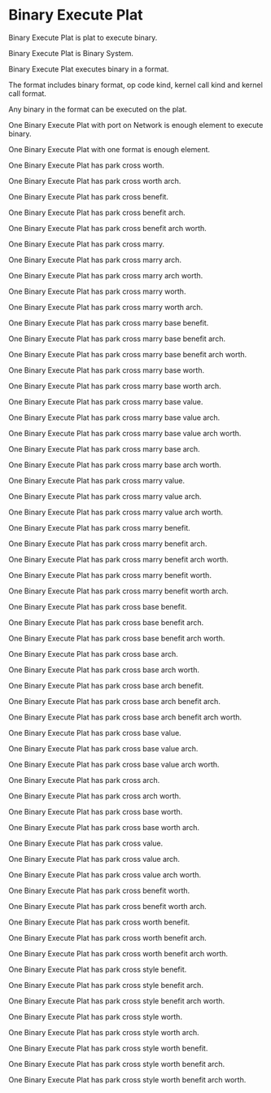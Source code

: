 # Binary Execute Plat

Binary Execute Plat is plat to execute binary.

Binary Execute Plat is Binary System.

Binary Execute Plat executes binary in a format.

The format includes binary format, op code kind, kernel call kind and kernel call format.

Any binary in the format can be executed on the plat.

One Binary Execute Plat with port on Network is enough element to execute binary.

One Binary Execute Plat with one format is enough element.

One Binary Execute Plat has park cross worth.

One Binary Execute Plat has park cross worth arch.

One Binary Execute Plat has park cross benefit.

One Binary Execute Plat has park cross benefit arch.

One Binary Execute Plat has park cross benefit arch worth.

One Binary Execute Plat has park cross marry.

One Binary Execute Plat has park cross marry arch.

One Binary Execute Plat has park cross marry arch worth.

One Binary Execute Plat has park cross marry worth.

One Binary Execute Plat has park cross marry worth arch.

One Binary Execute Plat has park cross marry base benefit.

One Binary Execute Plat has park cross marry base benefit arch.

One Binary Execute Plat has park cross marry base benefit arch worth.

One Binary Execute Plat has park cross marry base worth.

One Binary Execute Plat has park cross marry base worth arch.

One Binary Execute Plat has park cross marry base value.

One Binary Execute Plat has park cross marry base value arch.

One Binary Execute Plat has park cross marry base value arch worth.

One Binary Execute Plat has park cross marry base arch.

One Binary Execute Plat has park cross marry base arch worth.

One Binary Execute Plat has park cross marry value.

One Binary Execute Plat has park cross marry value arch.

One Binary Execute Plat has park cross marry value arch worth.

One Binary Execute Plat has park cross marry benefit.

One Binary Execute Plat has park cross marry benefit arch.

One Binary Execute Plat has park cross marry benefit arch worth.

One Binary Execute Plat has park cross marry benefit worth.

One Binary Execute Plat has park cross marry benefit worth arch.

One Binary Execute Plat has park cross base benefit.

One Binary Execute Plat has park cross base benefit arch.

One Binary Execute Plat has park cross base benefit arch worth.

One Binary Execute Plat has park cross base arch.

One Binary Execute Plat has park cross base arch worth.

One Binary Execute Plat has park cross base arch benefit.

One Binary Execute Plat has park cross base arch benefit arch.

One Binary Execute Plat has park cross base arch benefit arch worth.

One Binary Execute Plat has park cross base value.

One Binary Execute Plat has park cross base value arch.

One Binary Execute Plat has park cross base value arch worth.

One Binary Execute Plat has park cross arch.

One Binary Execute Plat has park cross arch worth.

One Binary Execute Plat has park cross base worth.

One Binary Execute Plat has park cross base worth arch.

One Binary Execute Plat has park cross value.

One Binary Execute Plat has park cross value arch.

One Binary Execute Plat has park cross value arch worth.

One Binary Execute Plat has park cross benefit worth.

One Binary Execute Plat has park cross benefit worth arch.

One Binary Execute Plat has park cross worth benefit.

One Binary Execute Plat has park cross worth benefit arch.

One Binary Execute Plat has park cross worth benefit arch worth.

One Binary Execute Plat has park cross style benefit.

One Binary Execute Plat has park cross style benefit arch.

One Binary Execute Plat has park cross style benefit arch worth.

One Binary Execute Plat has park cross style worth.

One Binary Execute Plat has park cross style worth arch.

One Binary Execute Plat has park cross style worth benefit.

One Binary Execute Plat has park cross style worth benefit arch.

One Binary Execute Plat has park cross style worth benefit arch worth.